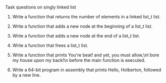 Task questions on singly linked list

1. Write a function that returns the number of elements in a linked list_t list.

2. Write a function that adds a new node at the beginning of a list_t list.

3. Write a function that adds a new node at the end of a list_t list.

4. Write a function that frees a list_t list.

5. Write a function that prints You're beat! and yet, you must allow,\nI bore my house upon my back!\n before the main function is executed.

6. Write a 64-bit program in assembly that prints Hello, Holberton, followed by a new line.
